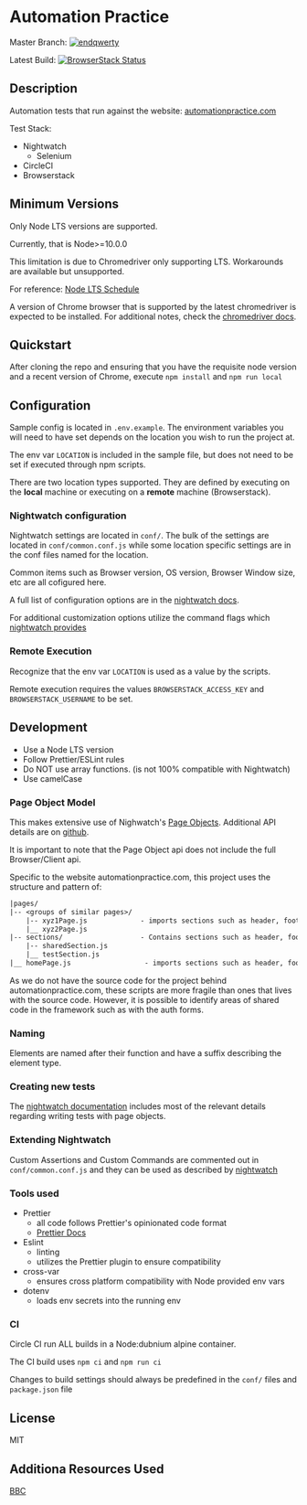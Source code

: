 # Automation Practice

Master Branch: [![endqwerty](https://circleci.com/gh/endqwerty/automationpractice.svg?style=svg)](https://app.circleci.com/pipelines/github/endqwerty/automationpractice)

Latest Build: [![BrowserStack Status](https://automate.browserstack.com/badge.svg?badge_key=YjhVa1UyQkFPZVVuVjZqT0swVDF4ZmFacE1PTFB0SmwxUloydmozdWxjQT0tLWdIVkFWSkxtZVB0VzdiamhXNkxKN2c9PQ==--7919c8f6280c13d074d921979b102357f3e09561)](https://automate.browserstack.com/public-build/YjhVa1UyQkFPZVVuVjZqT0swVDF4ZmFacE1PTFB0SmwxUloydmozdWxjQT0tLWdIVkFWSkxtZVB0VzdiamhXNkxKN2c9PQ==--7919c8f6280c13d074d921979b102357f3e09561)

## Description

Automation tests that run against the website: [automationpractice.com](automationpractice.com)

Test Stack:

* Nightwatch
  * Selenium
* CircleCI
* Browserstack

## Minimum Versions

Only Node LTS versions are supported.

Currently, that is Node>=10.0.0

This limitation is due to Chromedriver only supporting LTS. Workarounds are available but unsupported.

For reference: [Node LTS Schedule](https://nodejs.org/en/about/releases/)

A version of Chrome browser that is supported by the latest chromedriver is expected to be installed. For additional notes, check the [chromedriver docs](https://www.npmjs.com/package/chromedriver).

## Quickstart

After cloning the repo and ensuring that you have the requisite node version and a recent version of Chrome, execute `npm install` and `npm run local`

## Configuration

Sample config is located in `.env.example`. The environment variables you will need to have set depends on the location you wish to run the project at.

The env var `LOCATION` is included in the sample file, but does not need to be set if executed through npm scripts.

There are two location types supported. They are defined by executing on the **local** machine or executing on a **remote** machine (Browserstack).

### Nightwatch configuration

Nightwatch settings are located in `conf/`. The bulk of the settings are located in `conf/common.conf.js` while some location specific settings are in the conf files named for the location.

Common items such as Browser version, OS version, Browser Window size, etc are all cofigured here.

A full list of configuration options are in the [nightwatch docs](https://nightwatchjs.org/gettingstarted/configuration/#nightwatch-json).

For additional customization options utilize the command flags which [nightwatch provides](https://nightwatchjs.org/guide/running-tests/#command-line-options)

### Remote Execution

Recognize that the env var `LOCATION` is used as a value by the scripts.

Remote execution requires the values `BROWSERSTACK_ACCESS_KEY` and `BROWSERSTACK_USERNAME` to be set.

## Development

* Use a Node LTS version
* Follow Prettier/ESLint rules
* Do NOT use array functions. (is not 100% compatible with Nightwatch)
* Use camelCase

### Page Object Model

This makes extensive use of Nighwatch's [Page Objects](https://nightwatchjs.org/guide/working-with-page-objects/). Additional API details are on [github](https://github.com/nightwatchjs/nightwatch/wiki/Page-Object-API).

It is important to note that the Page Object api does not include the full Browser/Client api.

Specific to the website automationpractice.com, this project uses the structure and pattern of:

```txt
|pages/
|-- <groups of similar pages>/
    |-- xyz1Page.js             - imports sections such as header, footer, auth, etc
    |__ xyz2Page.js
|-- sections/                   - Contains sections such as header, footer
    |-- sharedSection.js
    |__ testSection.js
|__ homePage.js                  - imports sections such as header, footer
```

As we do not have the source code for the project behind automationpractice.com, these scripts are more fragile than ones that lives with the source code. However, it is possible to identify areas of shared code in the framework such as with the auth forms.

### Naming

Elements are named after their function and have a suffix describing the element type.

### Creating new tests

The [nightwatch documentation](https://nightwatchjs.org/guide/working-with-page-objects/#using-page-objects) includes most of the relevant details regarding writing tests with page objects.

### Extending Nightwatch

Custom Assertions and Custom Commands are commented out in `conf/common.conf.js` and they can be used as described by [nightwatch](https://nightwatchjs.org/guide/extending-nightwatch/#writing-custom-commands)

### Tools used

* Prettier
  * all code follows Prettier's opinionated code format
  * [Prettier Docs](https://prettier.io/docs/en/index.html)
* Eslint
  * linting
  * utilizes the Prettier plugin to ensure compatibility
* cross-var
  * ensures cross platform compatibility with Node provided env vars
* dotenv
  * loads env secrets into the running env

### CI

Circle CI run ALL builds in a Node:dubnium alpine container.

The CI build uses `npm ci` and `npm run ci`

Changes to build settings should always be predefined in the `conf/` files and `package.json` file

## License

MIT

## Additiona Resources Used

[BBC](https://github.com/bbc/nightwatch-starter/tree/master/setup_files)

